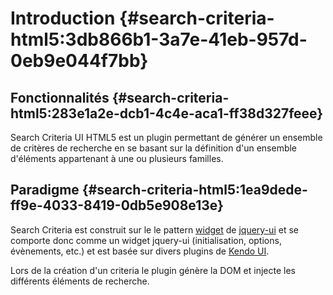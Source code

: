 # Introduction {#search-criteria-html5:3db866b1-3a7e-41eb-957d-0eb9e044f7bb}

## Fonctionnalités {#search-criteria-html5:283e1a2e-dcb1-4c4e-aca1-ff38d327feee}

Search Criteria UI HTML5 est un plugin permettant de générer un ensemble de critères de recherche en se basant sur la 
définition d'un ensemble d'éléments appartenant à une ou plusieurs familles.

## Paradigme {#search-criteria-html5:1ea9dede-ff9e-4033-8419-0db5e908e13e}

Search Criteria est construit sur le le pattern [widget][jquery-ui-widget] de [jquery-ui][jquery-ui] 
et se comporte donc comme un widget jquery-ui (initialisation, options, évènements, etc.) et est basée sur divers 
plugins de [Kendo UI][kendoui].

Lors de la création d'un criteria le plugin génère la DOM et injecte les différents éléments de recherche.

[jquery-ui]: http://jqueryui.com/
[jquery-ui-widget]: http://jqueryui.com/widget/
[kendoui]: http://demos.telerik.com/kendo-ui/